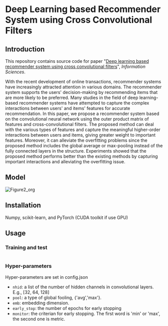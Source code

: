 # Deep Learning based Recommender System using Cross Convolutional Filters

## Introduction
This repository contains source code for paper "[Deep learning based recommender system using cross convolutional filters](https://www.sciencedirect.com/science/article/pii/S0020025522000561)", *Information Sciences*.

With the recent development of online transactions, recommender systems have increasingly attracted attention in various domains. The recommender system supports the users' decision-making by recommending items that are more likely to be preferred. Many studies in the field of deep learning-based recommender systems have attempted to capture the complex interactions between users' and items' features for accurate recommendation. In this paper, we propose a recommender system based on the convolutional neural network using the outer product matrix of features and cross-convolutional filters. The proposed method can deal with the various types of features and capture the meaningful higher-order interactions between users and items, giving greater weight to important features. Moreover, it can alleviate the overfitting problems since the proposed method includes the global average or max-pooling instead of the fully connected layers in the structure. Experiments showed that the proposed method performs better than the existing methods by capturing important interactions and alleviating the overfitting issue.



## Model
![Figure2_org](https://github.com/yeon-lab/DeepRecommender/assets/39074545/6e836393-5c6f-4d47-8be7-90ebd8f73553)



## Installation

Numpy, scikit-learn, and PyTorch (CUDA toolkit if use GPU)



## Usage

### Training and test
```python 
```

### Hyper-parameters
Hyper-parameters are set in config.json
>
* `nhid`: a list of the number of hidden channels in convolutional layers. E.g., [32, 64, 128]
* `pool`: a type of global fooling, {'avg','max'}.
* `emb`: embedding dimension.
* `early_stop`: the number of epochs for early stopping
* `monitor`: the criterian for early stopping. The first word is 'min' or 'max', the second one is metric.


